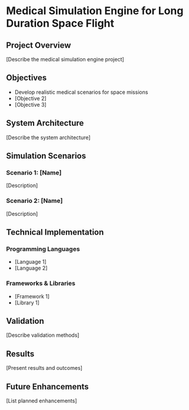 # Medical Simulation Engine for Long Duration Space Flight

## Project Overview

[Describe the medical simulation engine project]

## Objectives

- Develop realistic medical scenarios for space missions
- [Objective 2]
- [Objective 3]

## System Architecture

[Describe the system architecture]

## Simulation Scenarios

### Scenario 1: [Name]
[Description]

### Scenario 2: [Name]
[Description]

## Technical Implementation

### Programming Languages
- [Language 1]
- [Language 2]

### Frameworks & Libraries
- [Framework 1]
- [Library 1]

## Validation

[Describe validation methods]

## Results

[Present results and outcomes]

## Future Enhancements

[List planned enhancements]